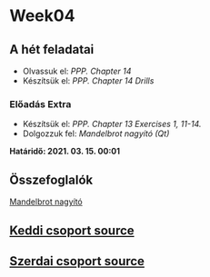# Week04

## A hét feladatai

* Olvassuk el: *PPP. Chapter 14*
* Készítsük el: *PPP. Chapter 14 Drills*

### Előadás Extra

* Készítsük el: *PPP. Chapter 13 Exercises 1, 11-14.*
* Dolgozzuk fel: *Mandelbrot nagyító (Qt)*

**Határidő: 2021. 03. 15. 00:01**

## Összefoglalók

[Mandelbrot nagyító](./mandel.md)

## [Keddi csoport source](../etc/week04/kedd.cpp)

## [Szerdai csoport source](../etc/week04/szerda.cpp)
